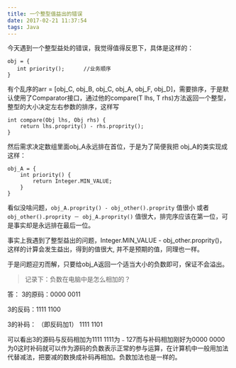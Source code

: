 ```yaml
---
title: 一个整型值益出的错误
date: 2017-02-21 11:37:54
tags: Java
---
```


今天遇到一个整型益处的错误，我觉得值得反思下，具体是这样的：

```
obj = {
   int priority();		//业务顺序
}
```

有个乱序的arr = [obj\_C, obj\_B, obj\_C, obj\_A, obj\_F, obj\_D]，需要排序，于是默认使用了Comparator接口，通过他的compare(T lhs, T rhs)方法返回一个整型，整型的大小决定左右参数的排序，这样写

```
int compare(Obj lhs, Obj rhs) {
	return lhs.proprity() - rhs.proprity();
}
```

然后需求决定数组里面obj_A永远排在首位，于是为了简便我把 obj_A的类实现成这样：

```
obj_A = {
    int priority() {
        return Integer.MIN_VALUE;
    }
}
```

看似没啥问题，``` obj_A.proprity() - obj_other().proprity ```  值很小 或者 ``` obj_other().proprity － obj_A.proprity() ``` 值很大，排完序应该在第一位，可是事实却是永远排在最后一位。

事实上我遇到了整型益出的问题，Integer.MIN_VALUE - obj_other.proprity()，这样的计算会发生益出，得到的值很大, 并不是预期的值，同理也一样。

于是问题迎刃而解，只要给obj_A返回一个适当大小的负数即可，保证不会溢出。



> 记录下：负数在电脑中是怎么相加的？

答：
3的原码：0000 0011

3的反码：1111 1100

3的补码：    （即反码加1）
1111 1101

可以看出3的源码与反码相加为1111 1111为﹣127而与补码相加刚好为0000 0000为0这时补码就可以作为源码的负数表示正常的参与运算，在计算机中一般用加法代替减法，把要减的数换成补码再相加。负数加法也是一样的。
